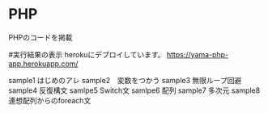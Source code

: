 # PHP
PHPのコードを掲載

#実行結果の表示
herokuにデプロイしています。
https://yama-php-app.herokuapp.com/

sample1 はじめのアレ
sample2　変数をつかう
sample3 無限ループ回避
sample4 反復構文
samlpe5 Switch文
samlpe6 配列
sample7 多次元
sample8 連想配列からのforeach文
